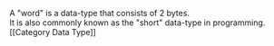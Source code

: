 A "word" is a data-type that consists of 2 bytes. <br /> It is also
commonly known as the "short" data-type in programming. \[\[Category
Data Type\]\]
